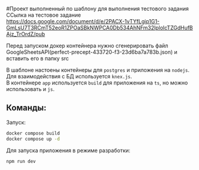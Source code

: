 #Проект выполненный по шаблону для выполнения тестового задания
ССылка на тестовое задание https://docs.google.com/document/d/e/2PACX-1vTYfLgip1G1-GmLsU7T3RCmT52eoR1ZPOaSBkNWPCA0Db534AhNFm32lplolcTZGdHufBAjz_TrOrdZ/pub

Перед запуском докер контейнера нужно сгенерировать файл GoogleSheetsAPI(perfect-precept-433720-f3-23d6ba7a783b.json) и вставить его в папку src

В шаблоне настоены контейнеры для `postgres` и приложения на `nodejs`.  
Для взаимодействия с БД используется `knex.js`.  
В контейнере `app` используется `build` для приложения на `ts`, но можно использовать и `js`.

## Команды:

Запуск:
```bash
docker compose build
docker compose up -d
```

Для запуска приложения в режиме разработки:
```bash
npm run dev
```

